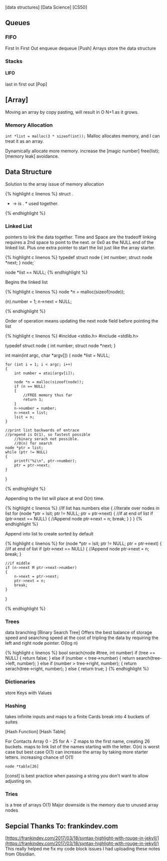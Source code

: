 [data structures]
[Data Science]
[CS50]

## Queues

### FIFO

First In First Out
enqueue
dequeue
[Push]
Arrays store the data structure

### Stacks

#### LIFO

last in first out
[Pop]

## [Array]

Moving an array by copy pasting, will result in O N+1 as it grows.

### Memory Allocation

`int *list = malloc(3 * sizeof(int));`
Malloc allocates memory, and I can treat it as an array.

Dynamically allocate more memory.
increase the [magic number]
free(list); [memory leak] avoidance.

## Data Structure

Solution to the array issue of memory allocation

{% highlight c linenos %}
struct
.

- -> is . \* used together.

{% endhighlight %}

### Linked List

pointers to link the data together.
Time and Space are the tradeoff
linking requires a 2nd space to point to the next.
or 0x0 as the NULL end of the linked list.
Plus one extra pointer to start the list just like the array starter.

{% highlight c linenos %}
typedef struct node
{
int number;
struct node \*next;
} node;`

node \*list == NULL;
{% endhighlight %}

Begins the linked list

{% highlight c linenos %}
node \*n = malloc(sizeof(node));

(n).number = 1;
n->next = NULL;

{% endhighlight %}

Order of operation means updating the next node field before pointing the list

{% highlight c linenos %}
#incldue <stdio.h>
#include <stdlib.h>

typedef struct node
{
int number;
struct node \*next;
}

int main(int argc, char *argv[])
{
node *list = NULL;

    for (int i = 1; i < argc; i++)
    {
    	int number = atoi(argv[i]);

    	node *n = malloc(sizeof(node));
    	if (n == NULL)
    	{
    		//FREE memory thus far
    		return 1;
    	}
    	n->number = number;
    	n->next = list;
    	lsit = n;
    }

    //print list backwards of entrace
    //prepend is O(1), so fastest possible
    	//binary serach not possible.
    	//O(n) for search
    node *ptr = list;
    while (ptr != NULL)
    {
    	printf("%i\n", ptr->number);
    	ptr = ptr->next;
    }

}

{% endhighlight %}

Appending to the list will place at end O(n) time.

{% highlight c linenos %}
//If list has numbers
else
{
//Iterate over nodes in list
for (node \*ptr = lsit; ptr != NULL; ptr = ptr->next)
{
//if at end of list
if (ptr->next == NULL)
{
//Append node
ptr->next = n;
break;
}
}
}
{% endhighlight %}

Append into list to create sorted by default

{% highlight c linenos %}
for (node \*ptr = lsit; ptr != NULL; ptr = ptr->next)
{
//if at end of list
if (ptr->next == NULL)
{
//Append node
ptr->next = n;
break;
}

    //if middle
    if (n->next M ptr->next->number)
    {
    	n->next = ptr->next;
    	ptr->next = n;
    	break;
    }

}

{% endhighlight %}

### Trees

data branching
[Binary Search Tree]
Offers the best balance of storage speed and searching speed at the cost of tripling the data by requiring the left and right node pointer.
O(log n)

{% highlight c linenos %}
bool serach(node #tree, int number)
if (tree == NULL)
{
return false;
}
else if (number < tree->number)
{
return search(tree->left, number);
}
else if (number > tree->right, number);
{
return serach(tree->right, number);
}
else
{
return true;
}
{% endhighlight %}

### Dictionaries

store Keys with Values

### Hashing

takes infinite inputs and maps to a finite
Cards break into 4 buckets of suites

[Hash Function]
[Hash Table]

For Contacts
Array 0 - 25 for A - Z
maps to the first name, creating 26 buckets.
maps to link list of the names starting with the letter.
O(n) is worst case but best case O(1)
can increase the array by taking more starter letters. increasing chance of O(1)

`node *table[26]`

[const] is best practice when passing a string you don't want to allow adjusting on.

### Tries

is a tree of arrays
O(1)
Major downside is the memory due to unused array nodes

## Sepcial Thanks To: frankindev.com

[https://frankindev.com/2017/03/18/syntax-highlight-with-rouge-in-jekyll/](https://frankindev.com/2017/03/18/syntax-highlight-with-rouge-in-jekyll/)
This really helped me fix my code block issues I had uploading these notes from Obsidian.
